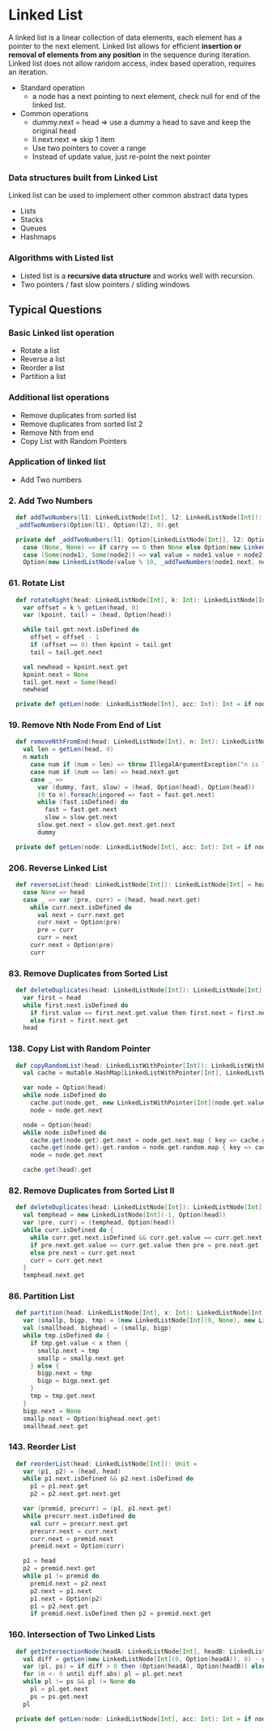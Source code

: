 # Linked List

A linked list is a linear collection of data elements, each element has a pointer to the next element.
Linked list allows for efficient **insertion or removal of elements from any position** in the sequence during iteration.
Linked list does not allow random access, index based operation, requires an iteration.

- Standard operation
    - a node has a next pointing to next element, check null for end of the linked list. 
- Common operations
    - dummy.next = head => use a dummy a head to save and keep the original head
    - ll.next.next => skip 1 item
    - Use two pointers to cover a range 
    - Instead of update value, just re-point the next pointer 

### Data structures built from Linked List
Linked list can be used to implement other common abstract data types
- Lists
- Stacks
- Queues
- Hashmaps

### Algorithms with Listed list
- Listed list is a **recursive data structure** and works well with recursion.
- Two pointers / fast slow pointers / sliding windows

## Typical Questions 
### Basic Linked list operation
- Rotate a list
- Reverse a list
- Reorder a list
- Partition a list

### Additional list operations
- Remove duplicates from sorted list
- Remove duplicates from sorted list 2
- Remove Nth from end
- Copy List with Random Pointers

### Application of linked list
- Add Two numbers

### 2. Add Two Numbers
```scala
  def addTwoNumbers(l1: LinkedListNode[Int], l2: LinkedListNode[Int]): LinkedListNode[Int] =
  _addTwoNumbers(Option(l1), Option(l2), 0).get

  private def _addTwoNumbers(l1: Option[LinkedListNode[Int]], l2: Option[LinkedListNode[Int]], carry: Int): Option[LinkedListNode[Int]] = (l1, l2) match
    case (None, None) => if carry == 0 then None else Option(new LinkedListNode(1, None))
    case (Some(node1), Some(node2)) => val value = node1.value + node2.value + carry
    Option(new LinkedListNode(value % 10, _addTwoNumbers(node1.next, node2.next, value / 10)))
```

### 61. Rotate List
```scala
  def rotateRight(head: LinkedListNode[Int], k: Int): LinkedListNode[Int] =
    var offset = k % getLen(head, 0)
    var (kpoint, tail) = (head, Option(head))

    while tail.get.next.isDefined do
      offset = offset - 1
      if (offset == 0) then kpoint = tail.get
      tail = tail.get.next

    val newhead = kpoint.next.get
    kpoint.next = None
    tail.get.next = Some(head)
    newhead

  private def getLen(node: LinkedListNode[Int], acc: Int): Int = if node.next.isEmpty then acc + 1 else getLen(node.next.get, acc + 1)
```

### 19. Remove Nth Node From End of List
```scala
  def removeNthFromEnd(head: LinkedListNode[Int], n: Int): LinkedListNode[Int] =
    val len = getLen(head, 0)
    n match
      case num if (num > len) => throw IllegalArgumentException("n is larger than the length of head")
      case num if (num == len) => head.next.get
      case _ =>
        var (dummy, fast, slow) = (head, Option(head), Option(head))
        (0 to n).foreach(ingored => fast = fast.get.next)
        while (fast.isDefined) do
          fast = fast.get.next
          slow = slow.get.next
        slow.get.next = slow.get.next.get.next
        dummy

  private def getLen(node: LinkedListNode[Int], acc: Int): Int = if node.next.isEmpty then acc + 1 else getLen(node.next.get, acc + 1)
```

### 206. Reverse Linked List
```scala
  def reverseList(head: LinkedListNode[Int]): LinkedListNode[Int] = head.next match
    case None => head
    case _ => var (pre, curr) = (head, head.next.get)
      while curr.next.isDefined do
        val next = curr.next.get
        curr.next = Option(pre)
        pre = curr
        curr = next
      curr.next = Option(pre) 
      curr
```

### 83. Remove Duplicates from Sorted List
```scala
  def deleteDuplicates(head: LinkedListNode[Int]): LinkedListNode[Int] =
    var first = head
    while first.next.isDefined do
      if first.value == first.next.get.value then first.next = first.next.get.next
      else first = first.next.get
    head
```
### 138. Copy List with Random Pointer
```scala
  def copyRandomList(head: LinkedListWithPointer[Int]): LinkedListWithPointer[Int] =
    val cache = mutable.HashMap[LinkedListWithPointer[Int], LinkedListWithPointer[Int]]()

    var node = Option(head)
    while node.isDefined do
      cache.put(node.get, new LinkedListWithPointer[Int](node.get.value, None, None))
      node = node.get.next

    node = Option(head)
    while node.isDefined do
      cache.get(node.get).get.next = node.get.next.map { key => cache.get(key).get }
      cache.get(node.get).get.random = node.get.random.map { key => cache.get(key).get }
      node = node.get.next

    cache.get(head).get
```

### 82. Remove Duplicates from Sorted List II
```scala
  def deleteDuplicates(head: LinkedListNode[Int]): LinkedListNode[Int] =
    val temphead = new LinkedListNode[Int](-1, Option(head))
    var (pre, curr) = (temphead, Option(head))
    while curr.isDefined do {
      while curr.get.next.isDefined && curr.get.value == curr.get.next.get.value do curr = curr.get.next
      if pre.next.get.value == curr.get.value then pre = pre.next.get
      else pre.next = curr.get.next
      curr = curr.get.next
    }
    temphead.next.get
```

### 86. Partition List
```scala
  def partition(head: LinkedListNode[Int], x: Int): LinkedListNode[Int] =
    var (smallp, bigp, tmp) = (new LinkedListNode[Int](0, None), new LinkedListNode[Int](0, None), Option(head))
    val (smallhead, bighead) = (smallp, bigp)
    while tmp.isDefined do {
      if tmp.get.value < x then {
        smallp.next = tmp
        smallp = smallp.next.get
      } else {
        bigp.next = tmp
        bigp = bigp.next.get
      }
      tmp = tmp.get.next
    }
    bigp.next = None
    smallp.next = Option(bighead.next.get)
    smallhead.next.get
```

### 143. Reorder List
```scala
  def reorderList(head: LinkedListNode[Int]): Unit =
    var (p1, p2) = (head, head)
    while p1.next.isDefined && p2.next.isDefined do
      p1 = p1.next.get
      p2 = p2.next.get.next.get

    var (premid, precurr) = (p1, p1.next.get)
    while precurr.next.isDefined do
      val curr = precurr.next.get
      precurr.next = curr.next
      curr.next = premid.next
      premid.next = Option(curr)

    p1 = head
    p2 = premid.next.get
    while p1 != premid do
      premid.next = p2.next
      p2.next = p1.next
      p1.next = Option(p2)
      p1 = p2.next.get
      if premid.next.isDefined then p2 = premid.next.get
```

### 160. Intersection of Two Linked Lists
```scala
  def getIntersectionNode(headA: LinkedListNode[Int], headB: LinkedListNode[Int]): Option[LinkedListNode[Int]] =
    val diff = getLen(new LinkedListNode[Int](0, Option(headA)), 0) - getLen(new LinkedListNode[Int](0, Option(headB)), 0)
    var (pl, ps) = if diff > 0 then (Option(headA), Option(headB)) else (Option(headB), Option(headA))
    for (n <- 0 until diff.abs) pl = pl.get.next
    while pl != ps && pl != None do
      pl = pl.get.next
      ps = ps.get.next
    pl

  private def getLen(node: LinkedListNode[Int], acc: Int): Int = if node.next.isEmpty then acc + 1 else getLen(node.next.get, acc + 1)
```